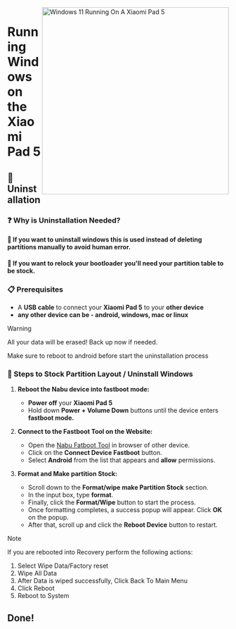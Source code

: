 <img align="right" src="https://raw.githubusercontent.com/erdilS/Port-Windows-11-Xiaomi-Pad-5/main/nabu.png" width="425" alt="Windows 11 Running On A Xiaomi Pad 5">

# Running Windows on the Xiaomi Pad 5

## 🧹 Uninstallation

### ❓ Why is Uninstallation Needed?

#### 🔹 If you want to uninstall windows this is used instead of deleting partitions manually to avoid human error.
#### 🔹 If you want to relock your bootloader you'll need your partition table to be stock.

### 📋 Prerequisites

- A **USB cable** to connect your **Xiaomi Pad 5** to your **other device**
- **any other device can be - android, windows, mac or linux**

> [!Warning]
> All your data will be erased! Back up now if needed.
>
> Make sure to reboot to android before start the uninstallation process

### 🚀 Steps to Stock Partition Layout / Uninstall Windows 

1. **Reboot the Nabu device into fastboot mode:**
   - **Power off** your **Xiaomi Pad 5**
   - Hold down **Power + Volume Down** buttons until the device enters **fastboot mode.**
   
3. **Connect to the Fastboot Tool on the Website:**
   - Open the [Nabu Fatboot Tool](https://arkt-7.github.io/nabu/) in browser of other device.
   - Click on the **Connect Device Fastboot** button.
   - Select **Android** from the list that appears and **allow** permissions.

4. **Format and Make partition Stock:**
   - Scroll down to the **Format/wipe make Partition Stock** section.
   - In the input box, type **format**.
   - Finally, click the **Format/Wipe** button to start the process.
   - Once formatting completes, a success popup will appear. Click **OK** on the popup.
   - After that, scroll up and click the **Reboot Device** button to restart.


> [!NOTE]
> If you are rebooted into Recovery perform the following actions:
> 1. Select Wipe Data/Factory reset
> 2. Wipe All Data
> 3. After Data is wiped successfully, Click Back To Main Menu
> 4. Click Reboot
> 5. Reboot to System

## Done!
